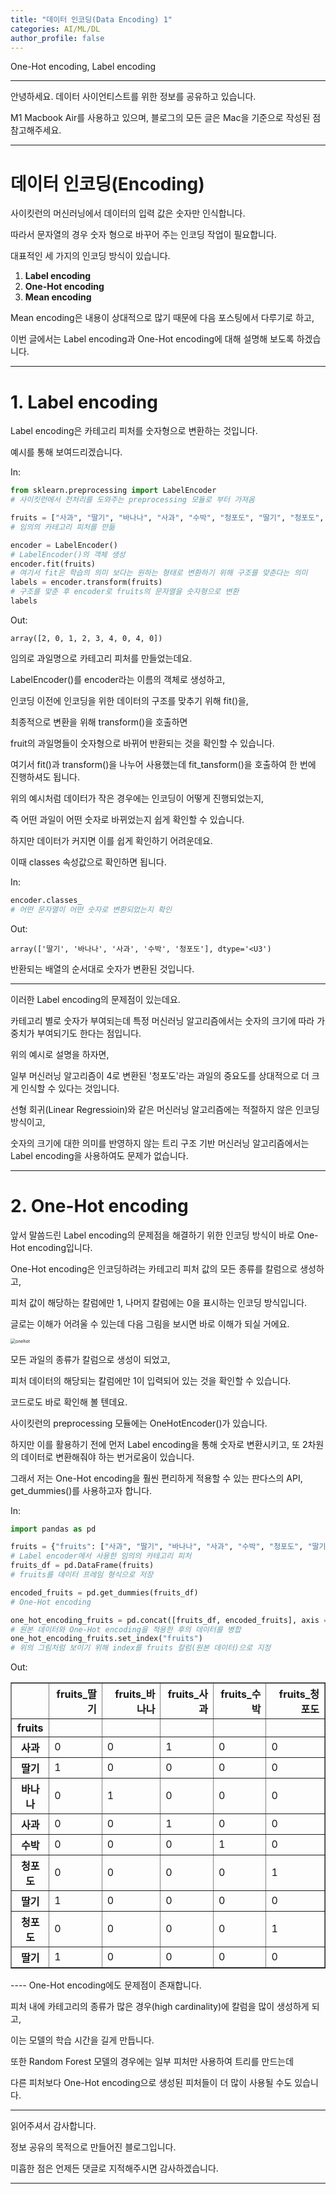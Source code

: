 ```yaml
---
title: "데이터 인코딩(Data Encoding) 1"
categories: AI/ML/DL
author_profile: false
---
```

One-Hot encoding, Label encoding

----

안녕하세요.
데이터 사이언티스트를 위한 정보를 공유하고 있습니다.

M1 Macbook Air를 사용하고 있으며, 블로그의 모든 글은 Mac을 기준으로 작성된 점 참고해주세요.

----

# 데이터 인코딩(Encoding)

사이킷런의 머신러닝에서 데이터의 입력 값은 숫자만 인식합니다.

따라서 문자열의 경우 숫자 형으로 바꾸어 주는 인코딩 작업이 필요합니다.

대표적인 세 가지의 인코딩 방식이 있습니다.

1. **Label encoding**
2. **One-Hot encoding**
3. **Mean encoding**

Mean encoding은 내용이 상대적으로 많기 때문에 다음 포스팅에서 다루기로 하고,

이번 글에서는 Label encoding과 One-Hot encoding에 대해 설명해 보도록 하겠습니다.

----
# 1. Label encoding

Label encoding은 카테고리 피처를 숫자형으로 변환하는 것입니다.

예시를 통해 보여드리겠습니다.

In:


```python
from sklearn.preprocessing import LabelEncoder
# 사이킷런에서 전처리를 도와주는 preprocessing 모듈로 부터 가져옴

fruits = ["사과", "딸기", "바나나", "사과", "수박", "청포도", "딸기", "청포도", "딸기"]
# 임의의 카테고리 피처를 만듦

encoder = LabelEncoder()
# LabelEncoder()의 객체 생성
encoder.fit(fruits)
# 여기서 fit은 학습의 의미 보다는 원하는 형태로 변환하기 위해 구조를 맞춘다는 의미
labels = encoder.transform(fruits)
# 구조를 맞춘 후 encoder로 fruits의 문자열을 숫자형으로 변환
labels
```

Out:


    array([2, 0, 1, 2, 3, 4, 0, 4, 0])



임의로 과일명으로 카테고리 피처를 만들었는데요.

LabelEncoder()를 encoder라는 이름의 객체로 생성하고,

인코딩 이전에 인코딩을 위한 데이터의 구조를 맞추기 위해 fit()을,

최종적으로 변환을 위해 transform()을 호출하면

fruit의 과일명들이 숫자형으로 바뀌어 반환되는 것을 확인할 수 있습니다.

여기서 fit()과 transform()을 나누어 사용했는데 fit_tansform()을 호출하여 한 번에 진행하셔도 됩니다.

위의 예시처럼 데이터가 작은 경우에는 인코딩이 어떻게 진행되었는지,

즉 어떤 과일이 어떤 숫자로 바뀌었는지 쉽게 확인할 수 있습니다.

하지만 데이터가 커지면 이를 쉽게 확인하기 어려운데요.

이때 classes 속성값으로 확인하면 됩니다.

In:


```python
encoder.classes_
# 어떤 문자열이 어떤 숫자로 변환되었는지 확인
```

Out:


    array(['딸기', '바나나', '사과', '수박', '청포도'], dtype='<U3')



반환되는 배열의 순서대로 숫자가 변환된 것입니다.

----

이러한 Label encoding의 문제점이 있는데요.

카테고리 별로 숫자가 부여되는데 특정 머신러닝 알고리즘에서는 숫자의 크기에 따라 가중치가 부여되기도 한다는 점입니다.

위의 예시로 설명을 하자면,

일부 머신러닝 알고리즘이 4로 변환된 '청포도'라는 과일의 중요도를 상대적으로 더 크게 인식할 수 있다는 것입니다.

선형 회귀(Linear Regressioin)와 같은 머신러닝 알고리즘에는 적절하지 않은 인코딩 방식이고,

숫자의 크기에 대한 의미를 반영하지 않는 트리 구조 기반 머신러닝 알고리즘에서는 Label encoding을 사용하여도 문제가 없습니다.

----
# 2. One-Hot encoding

앞서 말씀드린 Label encoding의 문제점을 해결하기 위한 인코딩 방식이 바로 One-Hot encoding입니다.

One-Hot encoding은 인코딩하려는 카테고리 피처 값의 모든 종류를 칼럼으로 생성하고,

피처 값이 해당하는 칼럼에만 1, 나머지 칼럼에는 0을 표시하는 인코딩 방식입니다.

글로는 이해가 어려울 수 있는데 다음 그림을 보시면 바로 이해가 되실 거에요.

<img src="../images/2022-02-13-scikitlearn06/onehot-4758399.jpg" alt="onehot" style="zoom:50%;" />

모든 과일의 종류가 칼럼으로 생성이 되었고,

피처 데이터의 해당되는 칼럼에만 1이 입력되어 있는 것을 확인할 수 있습니다.

코드로도 바로 확인해 볼 텐데요.

사이킷런의 preprocessing 모듈에는 OneHotEncoder()가 있습니다.

하지만 이를 활용하기 전에 먼저 Label encoding을 통해 숫자로 변환시키고,
또 2차원의 데이터로 변환해줘야 하는 번거로움이 있습니다.

그래서 저는 One-Hot encoding을 훨씬 편리하게 적용할 수 있는 판다스의 API, get_dummies()를 사용하고자 합니다.

In:


```python
import pandas as pd

fruits = {"fruits": ["사과", "딸기", "바나나", "사과", "수박", "청포도", "딸기", "청포도", "딸기"]}
# Label encoder에서 사용한 임의의 카테고리 피처
fruits_df = pd.DataFrame(fruits)
# fruits를 데이터 프레임 형식으로 저장

encoded_fruits = pd.get_dummies(fruits_df)
# One-Hot encoding

one_hot_encoding_fruits = pd.concat([fruits_df, encoded_fruits], axis = 1)
# 원본 데이터와 One-Hot encoding을 적용한 후의 데이터를 병합
one_hot_encoding_fruits.set_index("fruits")
# 위의 그림처럼 보이기 위해 index를 fruits 칼럼(원본 데이터)으로 지정
```

Out:

<table border="1" class="dataframe">
  <thead>
    <tr style="text-align: right;">
      <th></th>
      <th>fruits_딸기</th>
      <th>fruits_바나나</th>
      <th>fruits_사과</th>
      <th>fruits_수박</th>
      <th>fruits_청포도</th>
    </tr>
    <tr>
      <th>fruits</th>
      <th></th>
      <th></th>
      <th></th>
      <th></th>
      <th></th>
    </tr>
  </thead>
  <tbody>
    <tr>
      <th>사과</th>
      <td>0</td>
      <td>0</td>
      <td>1</td>
      <td>0</td>
      <td>0</td>
    </tr>
    <tr>
      <th>딸기</th>
      <td>1</td>
      <td>0</td>
      <td>0</td>
      <td>0</td>
      <td>0</td>
    </tr>
    <tr>
      <th>바나나</th>
      <td>0</td>
      <td>1</td>
      <td>0</td>
      <td>0</td>
      <td>0</td>
    </tr>
    <tr>
      <th>사과</th>
      <td>0</td>
      <td>0</td>
      <td>1</td>
      <td>0</td>
      <td>0</td>
    </tr>
    <tr>
      <th>수박</th>
      <td>0</td>
      <td>0</td>
      <td>0</td>
      <td>1</td>
      <td>0</td>
    </tr>
    <tr>
      <th>청포도</th>
      <td>0</td>
      <td>0</td>
      <td>0</td>
      <td>0</td>
      <td>1</td>
    </tr>
    <tr>
      <th>딸기</th>
      <td>1</td>
      <td>0</td>
      <td>0</td>
      <td>0</td>
      <td>0</td>
    </tr>
    <tr>
      <th>청포도</th>
      <td>0</td>
      <td>0</td>
      <td>0</td>
      <td>0</td>
      <td>1</td>
    </tr>
    <tr>
      <th>딸기</th>
      <td>1</td>
      <td>0</td>
      <td>0</td>
      <td>0</td>
      <td>0</td>
    </tr>
  </tbody>
</table>
----
One-Hot encoding에도 문제점이 존재합니다.

피처 내에 카테고리의 종류가 많은 경우(high cardinality)에 칼럼을 많이 생성하게 되고,

이는 모델의 학습 시간을 길게 만듭니다.

또한 Random Forest 모델의 경우에는 일부 피처만 사용하여 트리를 만드는데

다른 피처보다 One-Hot encoding으로 생성된 피처들이 더 많이 사용될 수도 있습니다.

----

읽어주셔서 감사합니다.

정보 공유의 목적으로 만들어진 블로그입니다.

미흡한 점은 언제든 댓글로 지적해주시면 감사하겠습니다.

----
